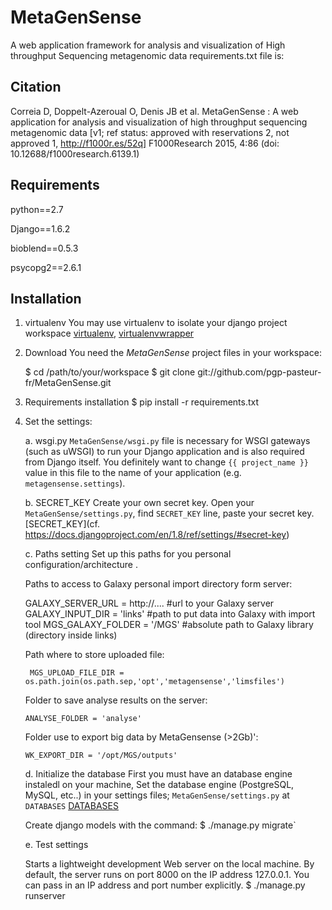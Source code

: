 MetaGenSense
============

A web application framework for analysis and visualization of High throughput Sequencing metagenomic data requirements.txt file is:

Citation
--------

Correia D, Doppelt-Azeroual O, Denis JB et al. MetaGenSense : A web application for analysis and visualization of high throughput sequencing metagenomic data [v1; ref status: approved with reservations 2, not approved 1, http://f1000r.es/52q] F1000Research 2015, 4:86 (doi: 10.12688/f1000research.6139.1) 

Requirements
------------

python==2.7

Django==1.6.2

bioblend==0.5.3

psycopg2==2.6.1

Installation
------------

1. virtualenv
    You may use virtualenv to isolate your django project workspace [virtualenv](http://www.virtualenv.org/),
   [virtualenvwrapper](http://www.doughellmann.com/projects/virtualenvwrapper/)

2. Download
    You need the *MetaGenSense* project files in your workspace:

      $ cd /path/to/your/workspace
      $ git clone git://github.com/pgp-pasteur-fr/MetaGenSense.git

3. Requirements installation
   $ pip install -r requirements.txt

4. Set the settings: 

   a. wsgi.py
     `MetaGenSense/wsgi.py` file is necessary for WSGI gateways (such as uWSGI) to run your Django application and is also
     required from Django itself. You definitely want to change `{{ project_name }}` value in this file to the name of your
     application (e.g. `metagensense.settings`).

   b. SECRET_KEY
     Create your own secret key. Open your `MetaGenSense/settings.py`, find `SECRET_KEY` line, paste your secret key.
     [SECRET_KEY](cf. https://docs.djangoproject.com/en/1.8/ref/settings/#secret-key)

   c. Paths setting
     Set up this paths for you personal configuration/architecture .

     Paths to access to Galaxy personal import directory form server:

      GALAXY_SERVER_URL = http://.... #url to your Galaxy server
      GALAXY_INPUT_DIR = 'links'      #path to put data into Galaxy with import tool
      MGS_GALAXY_FOLDER = '/MGS' #absolute path to Galaxy library (directory inside links)
    

    Path where to store uploaded file:

        MGS_UPLOAD_FILE_DIR = os.path.join(os.path.sep,'opt','metagensense','limsfiles')

     Folder to save analyse results on the server:

       ANALYSE_FOLDER = 'analyse'

     Folder use to export big data by MetaGensense (>2Gb)':

       WK_EXPORT_DIR = '/opt/MGS/outputs'


   d. Initialize the database
     First you must have an database engine instaledl on your machine, 
     Set the database engine (PostgreSQL, MySQL, etc..) in your settings files; `MetaGenSense/settings.py` at `DATABASES` 
     [DATABASES](https://docs.djangoproject.com/en/1.8/ref/settings/#databases)
     
     Create django models with the command: 
       $ ./manage.py migrate`

   e. Test settings

     Starts a lightweight development Web server on the local machine. 
     By default, the server runs on port 8000 on the IP   address 127.0.0.1. 
     You can pass in an IP address and port number explicitly.
     $ ./manage.py runserver



